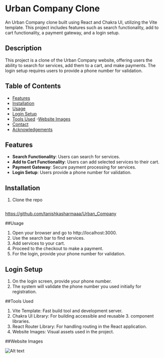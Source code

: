 # Urban Company Clone

An Urban Company clone built using React and Chakra UI, utilizing the Vite template. This project includes features such as search functionality, add to cart functionality, a payment gateway, and a login setup.

## Description

This project is a clone of the Urban Company website, offering users the ability to search for services, add them to a cart, and make payments. The login setup requires users to provide a phone number for validation.

## Table of Contents
- [Features](#features)
- [Installation](#installation)
- [Usage](#usage)
- [Login Setup](#login-setup)
- [Tools Used](#tools-used)
-[Website Images](#website-images)
- [Contact](#contact)
- [Acknowledgements](#acknowledgements)

## Features

- **Search Functionality**: Users can search for services.
- **Add to Cart Functionality**: Users can add selected services to their cart.
- **Payment Gateway**: Secure payment processing for services.
- **Login Setup**: Users provide a phone number for validation.

## Installation

1. Clone the repo
   ```sh
https://github.com/tanishkasharmaaa/Urban_Company

##Usage
1. Open your browser and go to http://localhost:3000.
2. Use the search bar to find services.
3. Add services to your cart.
4. Proceed to the checkout to make a payment.
5. For the login, provide your phone number for validation.

## Login Setup
1. On the login screen, provide your phone number.
2. The system will validate the phone number you used      initially for registration.

##Tools Used
1. Vite Template: Fast build tool and development server.
2. Chakra UI Library: For building accessible and reusable 3. component libraries.
4. React Router Library: For handling routing in the React application.
5. Website Images: Visual assets used in the project.

##Website Images

![Alt text](./src/images/image%201.png)
